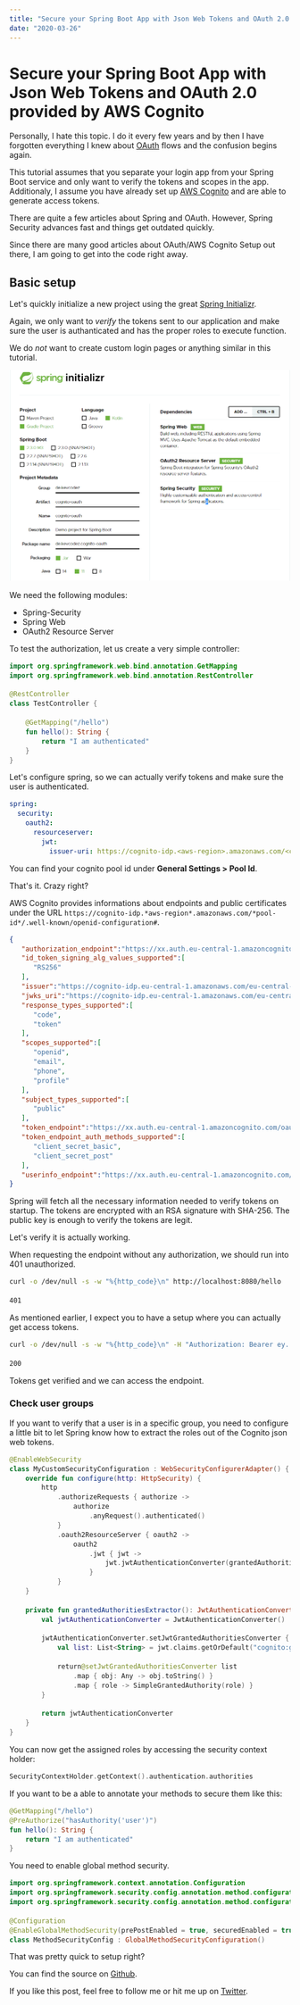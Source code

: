 ```yaml
---
title: "Secure your Spring Boot App with Json Web Tokens and OAuth 2.0 provided by AWS Cognito"
date: "2020-03-26"
---
```


# Secure your Spring Boot App with Json Web Tokens and OAuth 2.0 provided by AWS Cognito

Personally, I hate this topic.
I do it every few years and by then I have forgotten everything I knew about [OAuth](https://www.oauth.com/) flows and the confusion begins again.

This tutorial assumes that you separate your login app from your Spring Boot service and only want to verify the tokens and scopes in the app.
Additionaly, I assume you have already set up [AWS Cognito](https://aws.amazon.com/cognito/) and are able to generate access tokens.

There are quite a few articles about Spring and OAuth.
However, Spring Security advances fast and things get outdated quickly.

Since there are many good articles about OAuth/AWS Cognito Setup out there, I am going to get into the code right away.

## Basic setup

Let's quickly initialize a new project using the great [Spring Initializr](https://start.spring.io/).

Again, we only want to *verify* the tokens sent to our application and make sure the user is authanticated and has the proper roles to execute function.

We do *not* want to create custom login pages or anything similar in this tutorial.

![alt text](./spring_init.png)

We need the following modules:

* Spring-Security
* Spring Web
* OAuth2 Resource Server

To test the authorization, let us create a very simple controller:

```kotlin
import org.springframework.web.bind.annotation.GetMapping
import org.springframework.web.bind.annotation.RestController

@RestController
class TestController {
    
    @GetMapping("/hello")
    fun hello(): String {
        return "I am authenticated"
    }
}
```

Let's configure spring, so we can actually verify tokens and make sure the user is authenticated.

```yml
spring:
  security:
    oauth2:
      resourceserver:
        jwt:
          issuer-uri: https://cognito-idp.<aws-region>.amazonaws.com/<cognito-pool-id>
```

You can find your cognito pool id under **General Settings > Pool Id**.

That's it.
Crazy right?

AWS Cognito provides informations about endpoints and public certificates under the URL `https://cognito-idp.*aws-region*.amazonaws.com/*pool-id*/.well-known/openid-configuration#`.

```json
{
   "authorization_endpoint":"https://xx.auth.eu-central-1.amazoncognito.com/oauth2/authorize",
   "id_token_signing_alg_values_supported":[
      "RS256"
   ],
   "issuer":"https://cognito-idp.eu-central-1.amazonaws.com/eu-central-xx",
   "jwks_uri":"https://cognito-idp.eu-central-1.amazonaws.com/eu-central-xx/.well-known/jwks.json",
   "response_types_supported":[
      "code",
      "token"
   ],
   "scopes_supported":[
      "openid",
      "email",
      "phone",
      "profile"
   ],
   "subject_types_supported":[
      "public"
   ],
   "token_endpoint":"https://xx.auth.eu-central-1.amazoncognito.com/oauth2/token",
   "token_endpoint_auth_methods_supported":[
      "client_secret_basic",
      "client_secret_post"
   ],
   "userinfo_endpoint":"https://xx.auth.eu-central-1.amazoncognito.com/oauth2/userInfo"
}
```

Spring will fetch all the necessary information needed to verify tokens on startup.
The tokens are encrypted with an RSA signature with SHA-256.
The public key is enough to verify the tokens are legit.

Let's verify it is actually working.

When requesting the endpoint without any authorization, we should run into 401 unauthorized.

```sh
curl -o /dev/null -s -w "%{http_code}\n" http://localhost:8080/hello

401
```

As mentioned earlier, I expect you to have a setup where you can actually get access tokens.

```sh
curl -o /dev/null -s -w "%{http_code}\n" -H "Authorization: Bearer ey..." http://localhost:8080/hello

200
```

Tokens get verified and we can access the endpoint.

### Check user groups

If you want to verify that a user is in a specific group, you need to configure a little bit to let Spring know how to extract the roles out of the Cognito json web tokens.

```kotlin
@EnableWebSecurity
class MyCustomSecurityConfiguration : WebSecurityConfigurerAdapter() {
    override fun configure(http: HttpSecurity) {
        http
            .authorizeRequests { authorize ->
                authorize
                    .anyRequest().authenticated()
            }
            .oauth2ResourceServer { oauth2 ->
                oauth2
                    .jwt { jwt ->
                        jwt.jwtAuthenticationConverter(grantedAuthoritiesExtractor())
                    }
            }
    }

    private fun grantedAuthoritiesExtractor(): JwtAuthenticationConverter {
        val jwtAuthenticationConverter = JwtAuthenticationConverter()

        jwtAuthenticationConverter.setJwtGrantedAuthoritiesConverter { jwt ->
            val list: List<String> = jwt.claims.getOrDefault("cognito:groups", emptyList<String>()) as List<String>

            return@setJwtGrantedAuthoritiesConverter list
                .map { obj: Any -> obj.toString() }
                .map { role -> SimpleGrantedAuthority(role) }
        }

        return jwtAuthenticationConverter
    }
}
```

You can now get the assigned roles by accessing the security context holder:

```kotlin
SecurityContextHolder.getContext().authentication.authorities
```

If you want to be a able to annotate your methods to secure them like this:

```kotlin
@GetMapping("/hello")
@PreAuthorize("hasAuthority('user')")
fun hello(): String {
    return "I am authenticated"
}
```

You need to enable global method security.

```kotlin
import org.springframework.context.annotation.Configuration
import org.springframework.security.config.annotation.method.configuration.EnableGlobalMethodSecurity
import org.springframework.security.config.annotation.method.configuration.GlobalMethodSecurityConfiguration

@Configuration
@EnableGlobalMethodSecurity(prePostEnabled = true, securedEnabled = true, jsr250Enabled = true)
class MethodSecurityConfig : GlobalMethodSecurityConfiguration()
```

That was pretty quick to setup right?

You can find the source on [Github](https://github.com/kevcodez/spring-boot-2.3-oauth2-aws-cognito).

If you like this post, feel free to follow me or hit me up on [Twitter](https://twitter.com/kevcodez).